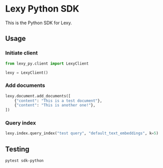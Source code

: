 # Lexy Python SDK

This is the Python SDK for Lexy.

## Usage

### Initiate client

```python
from lexy_py.client import LexyClient

lexy = LexyClient()
```

### Add documents

```python
lexy.document.add_documents([
    {"content": "This is a test document"},
    {"content": "This is another one!"},
])
```

### Query index

```python
lexy.index.query_index("test query", "default_text_embeddings", k=5)
```

## Testing

```bash
pytest sdk-python
```
